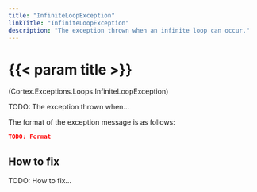 ```yaml
---
title: "InfiniteLoopException"
linkTitle: "InfiniteLoopException"
description: "The exception thrown when an infinite loop can occur."
---
```



# {{< param title >}}

<p class="namespace">(Cortex.Exceptions.Loops.InfiniteLoopException)</p>

TODO: The exception thrown when...

The format of the exception message is as follows:

```json
TODO: Format
```

## How to fix

TODO: How to fix...
